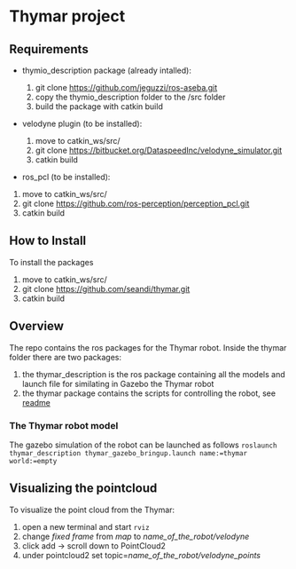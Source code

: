 # Thymar project

## Requirements

- thymio_description package (already intalled):
  1. git clone https://github.com/jeguzzi/ros-aseba.git
  2. copy the thymio_description folder to the /src folder
  3. build the package with catkin build
  
- velodyne plugin (to be installed):
  1. move to catkin_ws/src/
  2. git clone https://bitbucket.org/DataspeedInc/velodyne_simulator.git
  3. catkin build
  
 - ros_pcl (to be installed):
  1. move to catkin_ws/src/
  2. git clone https://github.com/ros-perception/perception_pcl.git
  3. catkin build
  
## How to Install
To install the packages
1. move to catkin_ws/src/
2. git clone https://github.com/seandi/thymar.git
3. catkin build

## Overview
The repo contains the ros packages for the Thymar robot. Inside the thymar folder there are two packages: 
1. the thymar_description is the ros package containing all the models and launch file for similating in Gazebo the Thymar robot
2. the thymar package contains the scripts for controlling the robot, see [readme](thymar/README.md)

### The Thymar robot model 
The gazebo simulation of the robot can be launched as follows
`roslaunch thymar_description thymar_gazebo_bringup.launch name:=thymar world:=empty`

## Visualizing the pointcloud
To visualize the point cloud from the Thymar:
1. open a new terminal and start `rviz`
2. change *fixed frame* from *map* to *name_of_the_robot/velodyne*
3. click add -> scroll down to PointCloud2 
4. under pointcloud2 set topic=*name_of_the_robot/velodyne_points*
